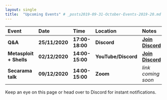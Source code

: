 ```yaml
---
layout: single
title:  "Upcoming Events" # _posts2019-09-31-October-Events-2019-20.md 
---
```

| Event | Date | Time | Location | Notes
|:-----------------|:----------|:-----------|:-----------|:-----------|
| __Q&A__ | __25/11/2020__ | __17:00-18:00__ | __Discord__ | __[Join Discord](https://discordapp.com/invite/p6qGd3D)__ |
| __Metasploit + Shells__ | __02/12/2020__ | __14:00-15:00__ | __YouTube/Discord__ | __[Join Discord](https://discordapp.com/invite/p6qGd3D)__ |
| __Secarama talk__ | __09/12/2020__ | __14:00-15:00__ | __Zoom__ | _link coming soon_ |

Keep an eye on this page or head over to Discord for instant notifications.
